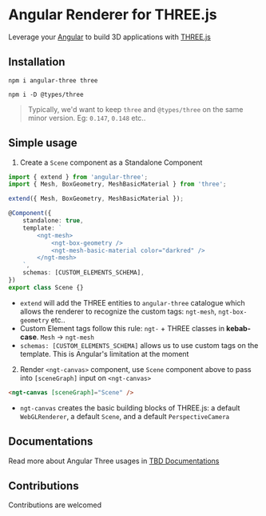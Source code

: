 # Angular Renderer for THREE.js

Leverage your [Angular](https://angular.io) to build 3D applications with [THREE.js](https://threejs.org)

## Installation

```shell
npm i angular-three three
```

```shell
npm i -D @types/three
```

> Typically, we'd want to keep `three` and `@types/three` on the same minor version. Eg: `0.147`, `0.148` etc..

## Simple usage

1. Create a `Scene` component as a Standalone Component

```ts
import { extend } from 'angular-three';
import { Mesh, BoxGeometry, MeshBasicMaterial } from 'three';

extend({ Mesh, BoxGeometry, MeshBasicMaterial });

@Component({
    standalone: true,
    template: `
        <ngt-mesh>
            <ngt-box-geometry />
            <ngt-mesh-basic-material color="darkred" />
        </ngt-mesh>
    `,
    schemas: [CUSTOM_ELEMENTS_SCHEMA],
})
export class Scene {}
```

-   `extend` will add the THREE entities to `angular-three` catalogue which allows the renderer to recognize the custom tags: `ngt-mesh`, `ngt-box-geometry` etc..
-   Custom Element tags follow this rule: `ngt-` + THREE classes in **kebab-case**. `Mesh` -> `ngt-mesh`
-   `schemas: [CUSTOM_ELEMENTS_SCHEMA]` allows us to use custom tags on the template. This is Angular's limitation at the moment

2. Render `<ngt-canvas>` component, use `Scene` component above to pass into `[sceneGraph]` input on `<ngt-canvas>`

```html
<ngt-canvas [sceneGraph]="Scene" />
```

-   `ngt-canvas` creates the basic building blocks of THREE.js: a default `WebGLRenderer`, a default `Scene`, and a default `PerspectiveCamera`

## Documentations

Read more about Angular Three usages in [TBD Documentations]()

## Contributions

Contributions are welcomed
